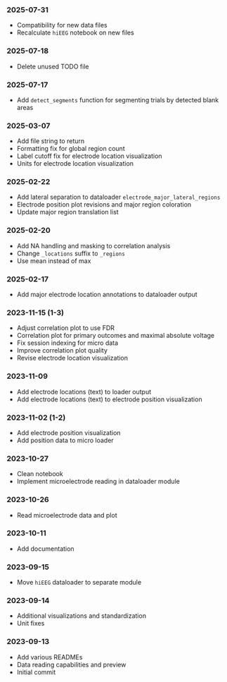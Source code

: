 ### 2025-07-31
- Compatibility for new data files
- Recalculate `hiEEG` notebook on new files

### 2025-07-18
- Delete unused TODO file

### 2025-07-17
- Add `detect_segments` function for segmenting trials by detected blank areas

### 2025-03-07
- Add file string to return
- Formatting fix for global region count
- Label cutoff fix for electrode location visualization
- Units for electrode location visualization

### 2025-02-22
- Add lateral separation to dataloader `electrode_major_lateral_regions`
- Electrode position plot revisions and major region coloration
- Update major region translation list

### 2025-02-20
- Add NA handling and masking to correlation analysis
- Change `_locations` suffix to `_regions`
- Use mean instead of max

### 2025-02-17
- Add major electrode location annotations to dataloader output

### 2023-11-15 (1-3)
- Adjust correlation plot to use FDR
- Correlation plot for primary outcomes and maximal absolute voltage
- Fix session indexing for micro data
- Improve correlation plot quality
- Revise electrode location visualization

### 2023-11-09
- Add electrode locations (text) to loader output
- Add electrode locations (text) to electrode position visualization

### 2023-11-02 (1-2)
- Add electrode position visualization
- Add position data to micro loader

### 2023-10-27
- Clean notebook
- Implement microelectrode reading in dataloader module

### 2023-10-26
- Read microelectrode data and plot

### 2023-10-11
- Add documentation

### 2023-09-15
- Move `hiEEG` dataloader to separate module

### 2023-09-14
- Additional visualizations and standardization
- Unit fixes

### 2023-09-13
- Add various READMEs
- Data reading capabilities and preview
- Initial commit
